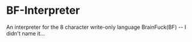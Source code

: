 # BF-Interpreter
An interpreter for the 8 character write-only language BrainFuck(BF) -- I didn't name it...
